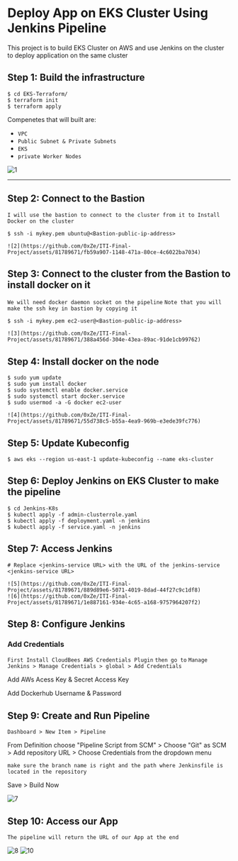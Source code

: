 # Deploy App on EKS Cluster Using Jenkins Pipeline

This project is to build EKS Cluster on AWS and use Jenkins on the cluster to deploy application on the same cluster

## Step 1: Build the infrastructure

```
$ cd EKS-Terraform/
$ terraform init
$ terraform apply
```
Compenetes that will built are:

- `VPC`
- `Public Subnet & Private Subnets`
-  `EKS`
-  `private Worker Nodes`


![1](https://github.com/0xZe/ITI-Final-Project/assets/81789671/c745deb4-c8ff-4f9a-b06d-cac810b414a8)

---

## Step 2: Connect to the Bastion 
`I will use the bastion to connect to the cluster from it to Install Docker on the cluster`

```
$ ssh -i mykey.pem ubuntu@<Bastion-public-ip-address>

![2](https://github.com/0xZe/ITI-Final-Project/assets/81789671/fb59a907-1148-471a-80ce-4c6022ba7034)

```

## Step 3: Connect to the cluster from the Bastion to install docker on it
`We will need docker daemon socket on the pipeline`
`Note that you will make the ssh key in bastion by copying it`
```
$ ssh -i mykey.pem ec2-user@<Bastion-public-ip-address>

![3](https://github.com/0xZe/ITI-Final-Project/assets/81789671/388a456d-304e-43ea-89ac-91de1cb99762)

```

## Step 4: Install docker on the node

```
$ sudo yum update
$ sudo yum install docker
$ sudo systemctl enable docker.service
$ sudo systemctl start docker.service
$ sudo usermod -a -G docker ec2-user

![4](https://github.com/0xZe/ITI-Final-Project/assets/81789671/55d738c5-b55a-4ea9-969b-e3ede39fc776)

```


## Step 5: Update Kubeconfig

```
$ aws eks --region us-east-1 update-kubeconfig --name eks-cluster
```

## Step 6: Deploy Jenkins on EKS Cluster to make the pipeline

```
$ cd Jenkins-K8s
$ kubectl apply -f admin-clusterrole.yaml
$ kubectl apply -f deployment.yaml -n jenkins
$ kubectl apply -f service.yaml -n jenkins

```

## Step 7: Access Jenkins

```
# Replace <jenkins-service URL> with the URL of the jenkins-service
<jenkins-service URL>

![5](https://github.com/0xZe/ITI-Final-Project/assets/81789671/889d89e6-5071-4019-8dad-44f27c9c1df8)
![6](https://github.com/0xZe/ITI-Final-Project/assets/81789671/1e887161-934e-4c65-a168-9757964207f2)

```
## Step 8: Configure Jenkins

### Add Credentials

`First Install CloudBees AWS Credentials Plugin`
`then go to`
`Manage Jenkins > Manage Credentials > global > Add Credentials`

Add AWs Acess Key & Secret Access Key

Add Dockerhub Username & Password

## Step 9: Create and Run Pipeline

`Dashboard > New Item > Pipeline`

From Definition choose "Pipeline Script from SCM" > Choose "Git" as SCM > Add repository URL > Choose Credentials from the dropdown menu

`make sure the branch name is right and the path where Jenkinsfile is located in the repository`

Save > Build Now

![7](https://github.com/0xZe/ITI-Final-Project/assets/81789671/0f692c3e-35e2-49fa-971a-2f7dd730f759)


## Step 10: Access our App

`The pipeline will return the URL of our App at the end `

![8](https://github.com/0xZe/ITI-Final-Project/assets/81789671/47564c91-9327-4885-a1c5-9fc58d1d21c4)
![10](https://github.com/0xZe/ITI-Final-Project/assets/81789671/f8f20a19-bd17-475b-9024-741b41da6adf)




